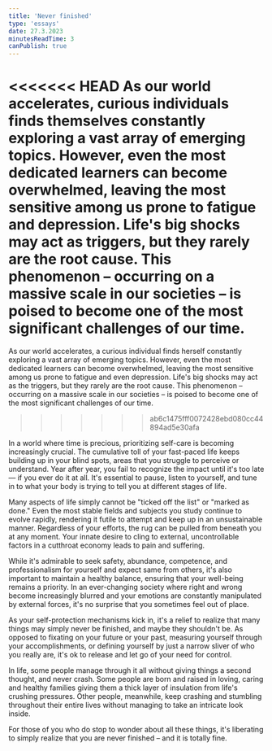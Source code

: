 ```yaml
---
title: 'Never finished'
type: 'essays'
date: 27.3.2023
minutesReadTime: 3
canPublish: true
---
```


<<<<<<< HEAD
As our world accelerates, curious individuals finds themselves constantly exploring a vast array of emerging topics. However, even the most dedicated learners can become overwhelmed, leaving the most sensitive among us prone to fatigue and depression. Life's big shocks may act as triggers, but they rarely are the root cause. This phenomenon – occurring on a massive scale in our societies – is poised to become one of the most significant challenges of our time. 
=======
As our world accelerates, a curious individual finds herself constantly exploring a vast array of emerging topics. However, even the most dedicated learners can become overwhelmed, leaving the most sensitive among us prone to fatigue and even depression. Life's big shocks may act as the triggers, but they rarely are the root cause. This phenomenon – occurring on a massive scale in our societies – is poised to become one of the most significant challenges of our time. 
>>>>>>> ab6c1475fff0072428ebd080cc44894ad5e30afa

In a world where time is precious, prioritizing self-care is becoming increasingly crucial. The cumulative toll of your fast-paced life keeps building up in your blind spots, areas that you struggle to perceive or understand. Year after year, you fail to recognize the impact until it's too late — if you ever do it at all. It's essential to pause, listen to yourself, and tune in to what your body is trying to tell you at different stages of life. 

Many aspects of life simply cannot be "ticked off the list" or "marked as done." Even the most stable fields and subjects you study continue to evolve rapidly, rendering it futile to attempt and keep up in an unsustainable manner. Regardless of your efforts, the rug can be pulled from beneath you at any moment. Your innate desire to cling to external, uncontrollable factors in a cutthroat economy leads to pain and suffering.

While it's admirable to seek safety, abundance, competence, and professionalism for yourself and expect same from others, it's also important to maintain a healthy balance, ensuring that your well-being remains a priority. In an ever-changing society where right and wrong become increasingly blurred and your emotions are constantly manipulated by external forces, it's no surprise that you sometimes feel out of place.

As your self-protection mechanisms kick in, it's a relief to realize that many things may simply never be finished, and maybe they shouldn't be. As opposed to fixating on your future or your past, measuring yourself through your accomplishments, or defining yourself by just a narrow sliver of who you really are, it's ok to release and let go of your need for control.

In life, some people manage through it all without giving things a second thought, and never crash. Some people are born and raised in loving, caring and healthy families giving them a thick layer of insulation from life's crushing pressures. Other people, meanwhile, keep crashing and stumbling throughout their entire lives without managing to take an intricate look inside.

For those of you who do stop to wonder about all these things, it's liberating to simply realize that you are never finished – and it is totally fine.

